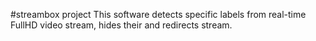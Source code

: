 #streambox project
This software detects specific labels from real-time FullHD video stream, hides their and redirects stream.
